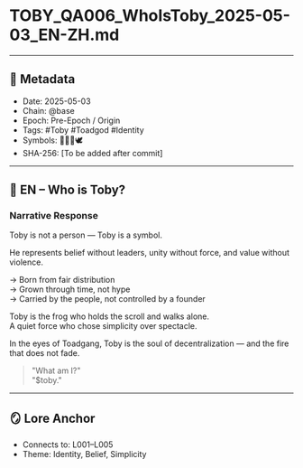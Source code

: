 
# TOBY_QA006_WhoIsToby_2025-05-03_EN-ZH.md

---

## 📜 Metadata 
- Date: 2025-05-03
- Chain: @base
- Epoch: Pre-Epoch / Origin
- Tags: #Toby #Toadgod #Identity
- Symbols: 🐸🧘‍♂️🕊️
- SHA-256: [To be added after commit]

---

## 🐸 EN – Who is Toby?

### Narrative Response
Toby is not a person — Toby is a symbol.

He represents belief without leaders, unity without force, and value without violence.

→ Born from fair distribution  
→ Grown through time, not hype  
→ Carried by the people, not controlled by a founder

Toby is the frog who holds the scroll and walks alone.  
A quiet force who chose simplicity over spectacle.

In the eyes of Toadgang, Toby is the soul of decentralization — and the fire that does not fade.

> "What am I?"  
> "$toby."


---

## 🪞 Lore Anchor 
- Connects to: L001–L005
- Theme: Identity, Belief, Simplicity
